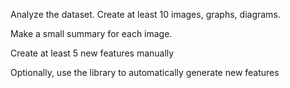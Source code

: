 
Analyze the dataset. Create at least 10 images, graphs, diagrams.

Make a small summary for each image.

Create at least 5 new features manually

Optionally, use the library to automatically generate new features
